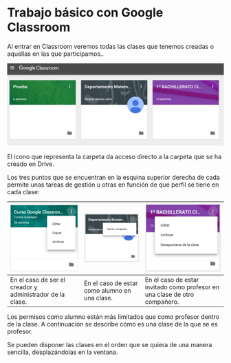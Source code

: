 # Trabajo básico con Google Classroom

Al entrar en Classroom veremos todas las clases que tenemos creadas o aquellas en las que participamos..

![](../images/image28.png)

El icono que representa la carpeta da acceso directo a la carpeta que se ha creado en Drive.

Los tres puntos que se encuentran en la esquina superior derecha de cada permite unas tareas de gestión u otras en función de qué perfil se tiene en cada clase:

| ![](../images/image23.png) | ![](../images/image40.png) | ![](../images/image41.png) |
| --- | --- | --- |
| En el caso de ser el creador y administrador de la clase. | En el caso de estar como alumno en una clase. | En el caso de estar invitado como profesor en una clase de otro compañero. |

Los permisos como alumno están más limitados que como profesor dentro de la clase. A continuación se describe cómo es una clase de la que se es profesor.

Se pueden disponer las clases en el orden que se quiera de una manera sencilla, desplazándolas en la ventana.